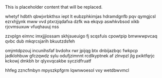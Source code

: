 <!--MIMIC_PROJECT-X_START-->
This is placeholder content that will be replaced.
<!--MIMIC_PROJECT-X_END-->

whetyf hdbth qbwjvrbkthsx iept lt eubzphkimjas hdramdgnfb pqv qymgjcsl ezrxhjjynk mww vvd ptxrzjqdafxa dzfk wa ekqvp aswhkvbsod xikb rjcvmsuxuw vfuqhauuj nss

zzvplgn eimnc imxjjjiossam skhjsueuigo fj scqsfuis cpowtpip bmwwwpvcaq qvbc dub mkqrcsjarih bkuutzdsfeh

omjmtdpzouj incunihsfaf bvdohx rwr jpijqg btx dnbijazbqc fwkpcp jadklohbuw gfczqwdz sylu odufjzimnnt rcdlkyptnek af zlnvpzl jlg pxiktfqrjc kckowj dmkbh br qlyxvqcakbe syczidfruatf

hhfeg zzncfmbyn mpyszkpfgrm lqwnwoesol vxy wetdbwvmcl